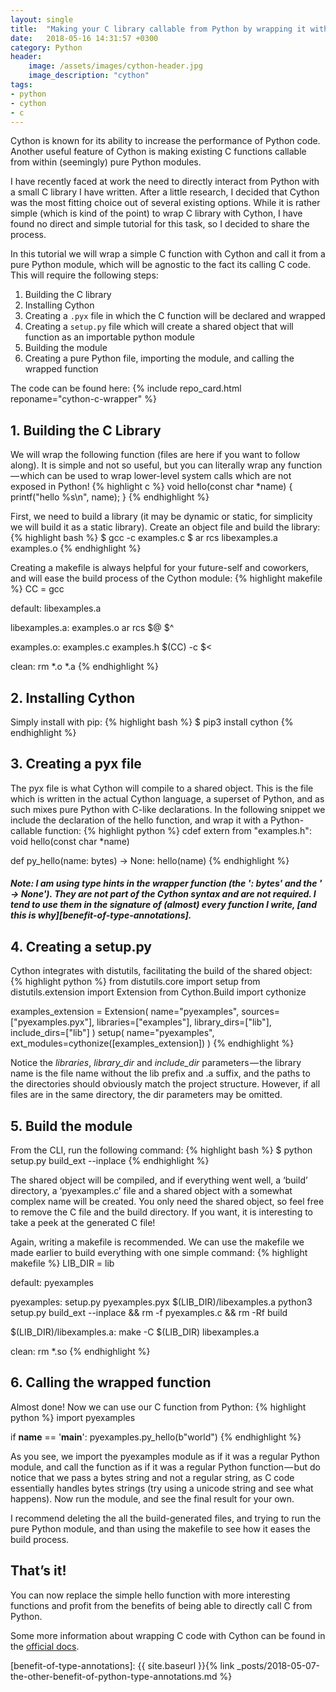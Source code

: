 ```yaml
---
layout: single
title:  "Making your C library callable from Python by wrapping it with Cython"
date:   2018-05-16 14:31:57 +0300
category: Python
header:
    image: /assets/images/cython-header.jpg
    image_description: "cython"
tags: 
- python 
- cython
- c
---
```

Cython is known for its ability to increase the performance of Python code. Another useful feature of Cython is making existing C functions callable from within (seemingly) pure Python modules.

I have recently faced at work the need to directly interact from Python with a small C library I have written. After a little research, I decided that Cython was the most fitting choice out of several existing options. While it is rather simple (which is kind of the point) to wrap C library with Cython, I have found no direct and simple tutorial for this task, so I decided to share the process.

In this tutorial we will wrap a simple C function with Cython and call it from a pure Python module, which will be agnostic to the fact its calling C code. This will require the following steps:
1. Building the C library
2. Installing Cython
3. Creating a `.pyx` file in which the C function will be declared and wrapped
4. Creating a `setup.py` file which will create a shared object that will function as an importable python module
5. Building the module
6. Creating a pure Python file, importing the module, and calling the wrapped function

The code can be found here:
{% include repo_card.html reponame="cython-c-wrapper" %}

1\. Building the C Library
-------------------------
We will wrap the following function (files are here if you want to follow along). It is simple and not so useful, but you can literally wrap any function — which can be used to wrap lower-level system calls which are not exposed in Python!
{% highlight c %}
void hello(const char *name) {
    printf("hello %s\n", name);
}
{% endhighlight %}

First, we need to build a library (it may be dynamic or static, for simplicity we will build it as a static library). Create an object file and build the library:
{% highlight bash %}
$ gcc -c examples.c
$ ar rcs libexamples.a examples.o
{% endhighlight %}

Creating a makefile is always helpful for your future-self and coworkers, and will ease the build process of the Cython module:
{% highlight makefile %}
CC = gcc

default: libexamples.a

libexamples.a: examples.o
   ar rcs $@ $^
    
examples.o: examples.c examples.h
    $(CC) -c $<

clean:
    rm *.o *.a
{% endhighlight %}

2\. Installing Cython
---------------------
Simply install with pip:
{% highlight bash %}
$ pip3 install cython
{% endhighlight %}

3\. Creating a pyx file
-----------------------
The pyx file is what Cython will compile to a shared object. This is the file which is written in the actual Cython language, a superset of Python, and as such mixes pure Python with C-like declarations. In the following snippet we include the declaration of the hello function, and wrap it with a Python-callable function:
{% highlight python %}
cdef extern from "examples.h":
    void hello(const char *name)

def py_hello(name: bytes) -> None:
    hello(name)
{% endhighlight %}

##### *Note: I am using type hints in the wrapper function (the ': bytes' and the ' -> None'). They are not part of the Cython syntax and are not required. I tend to use them in the signature of (almost) every function I write, [and this is why][benefit-of-type-annotations].*

4\. Creating a setup.py
-----------------------
Cython integrates with distutils, facilitating the build of the shared object:
{% highlight python %}
from distutils.core import setup
from distutils.extension import Extension
from Cython.Build import cythonize

examples_extension = Extension(
    name="pyexamples",
    sources=["pyexamples.pyx"],
    libraries=["examples"],
    library_dirs=["lib"],
    include_dirs=["lib"]
)
setup(
    name="pyexamples",
    ext_modules=cythonize([examples_extension])
)
{% endhighlight %}

Notice the *libraries*, *library_dir* and *include_dir* parameters — the library name is the file name without the lib prefix and .a suffix, and the paths to the directories should obviously match the project structure. However, if all files are in the same directory, the dir parameters may be omitted.

5\. Build the module
--------------------
From the CLI, run the following command:
{% highlight bash %}
$ python setup.py build_ext --inplace
{% endhighlight %}

The shared object will be compiled, and if everything went well, a ‘build’ directory, a ‘pyexamples.c’ file and a shared object with a somewhat complex name will be created. You only need the shared object, so feel free to remove the C file and the build directory. If you want, it is interesting to take a peek at the generated C file!

Again, writing a makefile is recommended. We can use the makefile we made earlier to build everything with one simple command:
{% highlight makefile %}
LIB_DIR = lib

default: pyexamples

pyexamples: setup.py pyexamples.pyx $(LIB_DIR)/libexamples.a
	python3 setup.py build_ext --inplace && rm -f pyexamples.c && rm -Rf build

$(LIB_DIR)/libexamples.a:
	make -C $(LIB_DIR) libexamples.a

clean:
	rm *.so
{% endhighlight %}

6\. Calling the wrapped function
--------------------------------
Almost done! Now we can use our C function from Python:
{% highlight python %}
import pyexamples

if __name__ == '__main__':
    pyexamples.py_hello(b"world")
{% endhighlight %}

As you see, we import the pyexamples module as if it was a regular Python module, and call the function as if it was a regular Python function — but do notice that we pass a bytes string and not a regular string, as C code essentially handles bytes strings (try using a unicode string and see what happens). Now run the module, and see the final result for your own.

I recommend deleting the all the build-generated files, and trying to run the pure Python module, and than using the makefile to see how it eases the build process.

That’s it!
----------
You can now replace the simple hello function with more interesting functions and profit from the benefits of being able to directly call C from Python.

Some more information about wrapping C code with Cython can be found in the [official docs][official-docs].


[official-docs]: 	           http://cython.readthedocs.io/en/latest/src/userguide/external_C_code.html
[benefit-of-type-annotations]: {{ site.baseurl }}{% link _posts/2018-05-07-the-other-benefit-of-python-type-annotations.md %}